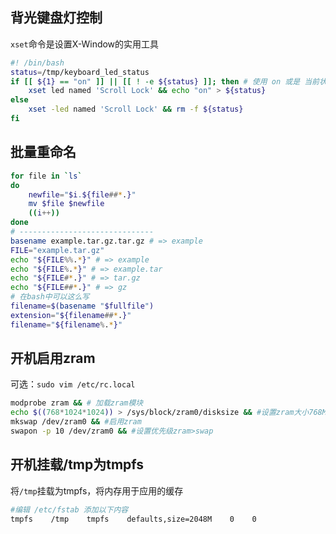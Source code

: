<!--
{
    "title": "bash脚本",
    "create": "2018-05-16 14:30:06",
    "modify": "2018-12-02 19:40:55",
    "tag": [
        "xset",
        "zram",
        "tmpfs",
        "bash"
    ],
    "info": []
}
-->

## 背光键盘灯控制

`xset`命令是设置X-Window的实用工具

```bash
#! /bin/bash
status=/tmp/keyboard_led_status
if [[ ${1} == "on" ]] || [[ ! -e ${status} ]]; then # 使用 on 或是 当前状态未开启
    xset led named 'Scroll Lock' && echo "on" > ${status}
else
    xset -led named 'Scroll Lock' && rm -f ${status}
fi
```

## 批量重命名

```bash
for file in `ls`
do
    newfile="$i.${file##*.}"
    mv $file $newfile
    ((i++))
done
# ------------------------------
basename example.tar.gz.tar.gz # => example
FILE="example.tar.gz"
echo "${FILE%%.*}" # => example
echo "${FILE%.*}" # => example.tar
echo "${FILE#*.}" # => tar.gz
echo "${FILE##*.}" # => gz
# 在bash中可以这么写
filename=$(basename "$fullfile")
extension="${filename##*.}"
filename="${filename%.*}"
```

## 开机启用zram

可选：`sudo vim /etc/rc.local`

```bash
modprobe zram && # 加载zram模块
echo $((768*1024*1024)) > /sys/block/zram0/disksize && #设置zram大小768M（10%~25%之间）
mkswap /dev/zram0 && #启用zram
swapon -p 10 /dev/zram0 && #设置优先级zram>swap
```

## 开机挂载/tmp为tmpfs

将`/tmp`挂载为tmpfs，将内存用于应用的缓存

```bash
#编辑 /etc/fstab 添加以下内容
tmpfs    /tmp    tmpfs    defaults,size=2048M    0    0
```
